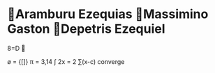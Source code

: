 Aramburu Ezequias
Massimino Gaston
Depetris Ezequiel
 =====
8=D   

ø = {[]}
π = 3,14
∫ 2x = 2
∑(x-c) converge
